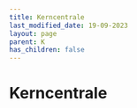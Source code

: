 ```yaml
---
title: Kerncentrale
last_modified_date: 19-09-2023
layout: page
parent: K
has_children: false
---
```


Kerncentrale
============

